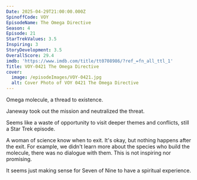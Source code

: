 ```yaml
---
Date: 2025-04-29T21:00:00.000Z
SpinoffCode: VOY
EpisodeName: The Omega Directive
Season: 4
Episode: 21
StarTrekValues: 3.5
Inspiring: 3
StoryDevelopment: 3.5
OverallScore: 29.4
imdb: 'https://www.imdb.com/title/tt0708986/?ref_=fn_all_ttl_1'
Title: VOY-0421 The Omega Directive
cover:
  image: /episodeImages/VOY-0421.jpg
  alt: Cover Photo of VOY 0421 The Omega Directive
---
```


Omega molecule, a thread to existence.

Janeway took out the mission and neutralized the threat.

Seems like a waste of opportunity to visit deeper themes and conflicts, still a Star Trek episode.

A woman of science know when to exit. It's okay, but nothing happens after the exit. For example, we didn't learn more about the species who build the molecule, there was no dialogue with them. This is not inspiring nor promising.

It seems just making sense for Seven of Nine to have a spiritual experience.
